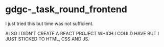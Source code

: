 # gdgc-_task_round_frontend
I just tried this but time was not sufficient.


ALSO I DIDN'T CREATE A REACT PROJECT WHICH I COULD HAVE BUT I JUST STICKED TO HTML, CSS AND JS.

